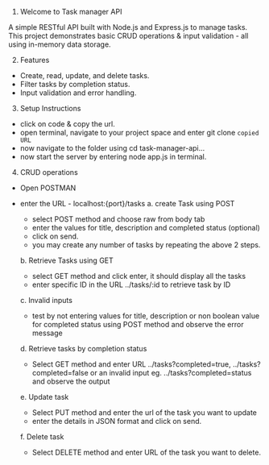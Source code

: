 1. Welcome to Task manager API

A simple RESTful API built with Node.js and Express.js to manage tasks. This project demonstrates basic CRUD operations & input validation - all using in-memory data storage.

2. Features
- Create, read, update, and delete tasks.
- Filter tasks by completion status.
- Input validation and error handling.

3. Setup Instructions
- click on code & copy the url.
- open terminal, navigate to your project space and enter git clone `copied URL`
- now navigate to the folder using cd task-manager-api...
- now start the server by entering node app.js in terminal.

4. CRUD operations
- Open POSTMAN
- enter the URL - localhost:{port}/tasks
    a. create Task using POST
    - select POST method and choose raw from body tab
    - enter the values for title, description and completed status (optional)
    - click on send.
    - you may create any number of tasks by repeating the above 2 steps.

    b. Retrieve Tasks using GET
    - select GET method and click enter, it should display all the tasks
    - enter specific ID in the URL ../tasks/:id to retrieve task by ID

    c. Invalid inputs
    - test by not entering values for title, description or non boolean value for completed status using POST method and observe the error message

    d. Retrieve tasks by completion status
    - Select GET method and enter URL ../tasks?completed=true, ../tasks?completed=false or an invalid input eg. ../tasks?completed=status and observe the output

    e. Update task
    - Select PUT method and enter the url of the task you want to update
    - enter the details in JSON format and click on send.

    f. Delete task
    - Select DELETE method and enter URL of the task you want to delete.
